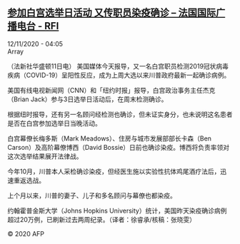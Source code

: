 <!--1605156889000-->
[参加白宫选举日活动 又传职员染疫确诊 – 法国国际广播电台 - RFI](http://www.rfi.fr//cn/contenu/20201112-%E5%8F%82%E5%8A%A0%E7%99%BD%E5%AE%AB%E9%80%89%E4%B8%BE%E6%97%A5%E6%B4%BB%E5%8A%A8-%E5%8F%88%E4%BC%A0%E8%81%8C%E5%91%98%E6%9F%93%E7%96%AB%E7%A1%AE%E8%AF%8A)
------

<div>12/11/2020 - 04:05</div>Array<div class="t-content__body u-clearfix"><p>（法新社华盛顿11日电）    美国媒体今天报导，又一名白宫职员检测2019冠状病毒疾病（COVID-19）呈阳性反应，成为上周大选以来川普政府最新一起确诊病例。</p><p>    美国有线电视新闻网（CNN）和「纽约时报」报导，白宫政治事务主任杰克（Brian Jack）参与3日选举日活动后，在周末检测确诊。</p><p>    根据纽时报导，还有另一名顾问经检测也确诊，但未证实身分，也未说明这名患者是否在白宫参加选举日当晚活动。</p><p>    白宫幕僚长梅多斯（Mark Meadows）、住房与城市发展部部长卡森（Ben Carson）及高阶幕僚博西（David Bossie）日前也确诊染疫。博西将负责率领对这次选举结果展开法律战。</p><p>    今年10月，川普本人采检确诊染疫，但经医生施以实验性抗体鸡尾酒疗法后，迅速重返选战。</p><p>    上个月以来，川普的妻子、儿子和多名顾问与幕僚也都染疫。</p><p>    约翰霍普金斯大学（Johns Hopkins University）统计，美国昨天染疫确诊病例超过20万例，已刷新过去两周纪录。（译者：徐睿承/核稿：张晓雯）</p><p class="t-copyright">© 2020 AFP</p>        </div>
